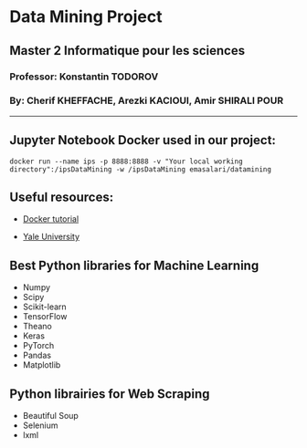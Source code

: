 # Data Mining Project   
## Master 2 Informatique pour les sciences
### Professor: Konstantin TODOROV
### By: Cherif KHEFFACHE, Arezki KACIOUI, Amir SHIRALI POUR
-------------------------------------------------------

## Jupyter Notebook Docker used in our project:   
`docker run --name ips -p 8888:8888 -v "Your local working directory":/ipsDataMining -w /ipsDataMining emasalari/datamining`

## Useful resources:   
- [Docker tutorial](https://www.scalyr.com/blog/create-docker-image/)


- [Yale University](http://www.stat.yale.edu/~tba3/class_data/)



## Best Python libraries for Machine Learning
- Numpy
- Scipy
- Scikit-learn
- TensorFlow
- Theano
- Keras
- PyTorch
- Pandas
- Matplotlib

## Python librairies for Web Scraping
- Beautiful Soup
- Selenium
- lxml

